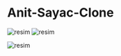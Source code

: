 # Anit-Sayac-Clone
![resim](https://github.com/user-attachments/assets/e7ca32c7-f362-4c06-be10-eed59b2f84cb)
![resim](https://github.com/user-attachments/assets/e4c84d84-ad04-439b-a107-473ae15e2194)

![resim](https://github.com/user-attachments/assets/448da63c-edcf-440b-852a-6cf0be58736b)

